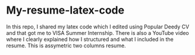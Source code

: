 # My-resume-latex-code
In this repo, I shared my latex code which I edited using Popular Deedy CV and that got me to VISA Summer Internship. There is also a YouTube video where I clearly explained how I structured and what I included in the resume. This is assymetric two columns resume.
